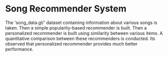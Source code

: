 # Song Recommender System

The 'song_data.gl/' dataset containing information about various songs is taken. Then a simple popularity-based recommender is built. Then a personalized recommender is built using similarity between various items. A quantitative comparison between these recommenders is conducted. Its observed that personalized recommender provides much better performance. 